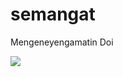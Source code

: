 # semangat
Mengeneyengamatin Doi<p>
![](https://visitor-badge.glitch.me/badge?page_id=irwanx/semangat)
